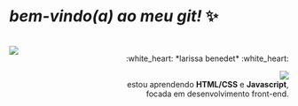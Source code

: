 

# *bem-vindo(a) ao meu git!* :sparkles:
<br>
<img src="https://pa1.narvii.com/6968/360596b1c90fc787fb17a3325f6994c2900b8488r1-500-268_hq.gif" align="left">
<p align="right"/>:white_heart: *larissa benedet* :white_heart: </p>
<p align="right"/> 
<img src="https://64.media.tumblr.com/4d6fb25b817d787557310fd9f855e05b/tumblr_ol823iKXBP1u4eu45o1_400.gifv"> <br>
estou aprendendo <b>HTML/CSS</b> e <b>Javascript</b>,<br> focada em desenvolvimento front-end. 
</p>


<!--
**larissabenedet/larissabenedet** is a ✨ _special_ ✨ repository because its `README.md` (this file) appears on your GitHub profile.

